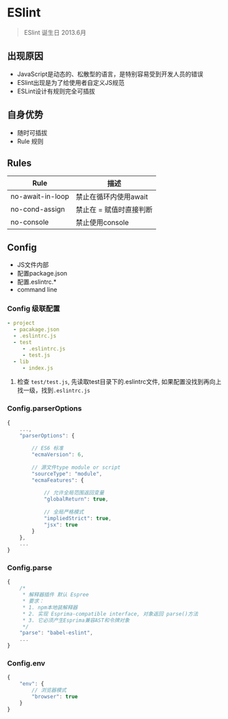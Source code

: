 # ESlint 


> ESlint 诞生日 2013.6月

## 出现原因
- JavaScript是动态的、松散型的语言，是特别容易受到开发人员的错误
- ESlint出现是为了给使用者自定义JS规范
- ESLint设计有规则完全可插拔

## 自身优势
- 随时可插拔
- Rule 规则

## Rules

| Rule             | 描述                    |
| ---------------- |------------------------|
| no-await-in-loop | 禁止在循环内使用await     |
| no-cond-assign   | 禁止在 = 赋值时直接判断    |
| no-console       | 禁止使用console          | 


## Config

- JS文件内部
- 配置package.json
- 配置.eslintrc.*
- command line

### Config 级联配置
```yaml
- project
  - pacakage.json
  - .eslintrc.js
  - test
     - .eslintrc.js
     - test.js     
  - lib
     - index.js
```
1. 检查 `test/test.js`, 先读取test目录下的.eslintrc文件, 如果配置没找到再向上找一级，找到`.eslintrc.js`

### Config.parserOptions

```javascript
{
    ...,
    "parserOptions": {
        
        // ES6 标准
        "ecmaVersion": 6,
        
        // 源文件type module or script
        "sourceType": "module",
        "ecmaFeatures": {
            
            // 允许全局范围返回变量
            "globalReturn": true,
            
            // 全局严格模式
            "impliedStrict": true,
            "jsx": true
        }
    },
    ...
}
```

### Config.parse

``` javascript
{
    /*
     * 解释器插件 默认 Espree
     * 要求：
     * 1. npm本地装解释器
     * 2. 实现 Esprima-compatible interface, 对象返回 parse()方法
     * 3. 它必须产生Esprima兼容AST和令牌对象
     */
    "parse": "babel-eslint",
    ...
}
```

### Config.env
```javascript
{
    "env": {
        // 浏览器模式
        "browser": true
    }
}
```